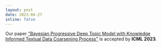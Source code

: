 ```yaml
---
layout: post
date: 2023-04-27
inline: false
---
```


Our paper ["Bayesian Progressive Deep Topic Model with Knowledge Informed Textual Data Coarsening Process"](https://proceedings.mlr.press/v202/duan23c.html) is accepted by **ICML 2023**.
